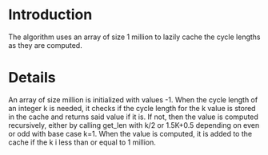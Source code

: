 # Introduction #

The algorithm uses an array of size 1 million to lazily cache the cycle lengths as they are computed.


# Details #

An array of size million is initialized with values -1. When the cycle length of an integer k is needed, it checks if the cycle length for the k value is stored in the cache and returns said value if it is. If not, then the value is computed recursively, either by calling get\_len with k/2 or 1.5K+0.5 depending on even or odd with base case k=1. When the value is computed, it is added to the cache if the k i less than or equal to 1 million.